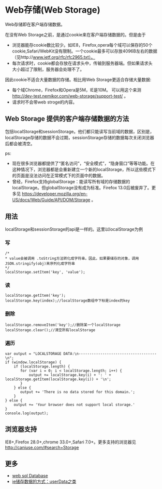 # Web存储(Web Storage)
Web存储即在客户端存储数据。

在没有Web Storage之前，是通过cookie来在客户端存储数据的。但是由于

* 浏览器能存cookie数比较少。如IE8，Firefox,opera每个域可以保存的50个cookie,Safari/WebKit没有限制。一个cookie最多可以存放4096B左右的数据（见http://www.ietf.org/rfc/rfc2965.txt）。
* 每次请求时，cookie都会存放在请求头中，传输到服务器端。但如果请求头
大小超过了限制，服务器会处理不了。

因此cookie不适合大量数据的存储。相比用Web Storage更适合存储大量数据:

* 每个域Chrome，Firefox和Opera是5M，IE是10M。 可以用这个来测 http://dev-test.nemikor.com/web-storage/support-test/ 。
* 请求时不会带web stroge的内容。

## Web Storage 提供的客户端存储数据的方法
包括localStorage和sessionStorage。他们都只能读写当前域的数据，区别是，localStorage存储的数据不会过期，sessionStorage存储的数据每次关闭浏览器后都会被清空。

ps:
* 现在很多浏览器都提供了“匿名访问”，“安全模式”，“隐身窗口”等等功能。在这种情况下，浏览器都是会重新建立一个新的localStorage，所以这些模式下的页面是没法访问在正常模式下的页面中的数据。
* 曾经，Firefox支持globalStorage：能读写所有域的存储数据的localStorage。但globalStorage没有成为标准。Firefox 13.0后被废弃了。更多见 https://developer.mozilla.org/en-US/docs/Web/Guide/API/DOM/Storage 。

## 用法
localStorage和sessionStorage的api是一样的。这里以localStorage为例

### 写
```
/*
* value会被调用 .toString方法转化成字符串。因此，如果要储存的对象，调用JSON.stringify(obj)来序列化成字符串
*/
localStorage.setItem('key', 'value');
```

### 读
```
localStorage.getItem('key');
localStorage.key(index);//localStorage数组中下标是index的key
```

### 删除
```
localStorage.removeItem('key');//删除某一个localStorage
localStorage.clear();//清空所有localStorage
```

### 遍历
```
var output = "LOCALSTORAGE DATA:\n------------------------------------\n";
if (window.localStorage) {
    if (localStorage.length) {
       for (var i = 0; i < localStorage.length; i++) {
           output += localStorage.key(i) + ': ' + localStorage.getItem(localStorage.key(i)) + '\n';
       }
    } else {
       output += 'There is no data stored for this domain.';
    }
} else {
    output += 'Your browser does not support local storage.'
}
console.log(output);
```


## 浏览器支持
IE8+,Firefox 28.0+,chrome 33.0+,Safari 7.0+。更多支持的浏览器见 http://caniuse.com/#search=Storage

## 更多
* [web sql Database](http://html5doctor.com/introducing-web-sql-databases/)
* [ie储存数据的方式：userData之类](http://msdn.microsoft.com/en-us/library/ie/ms533007%28v=vs.85%29.aspx)
